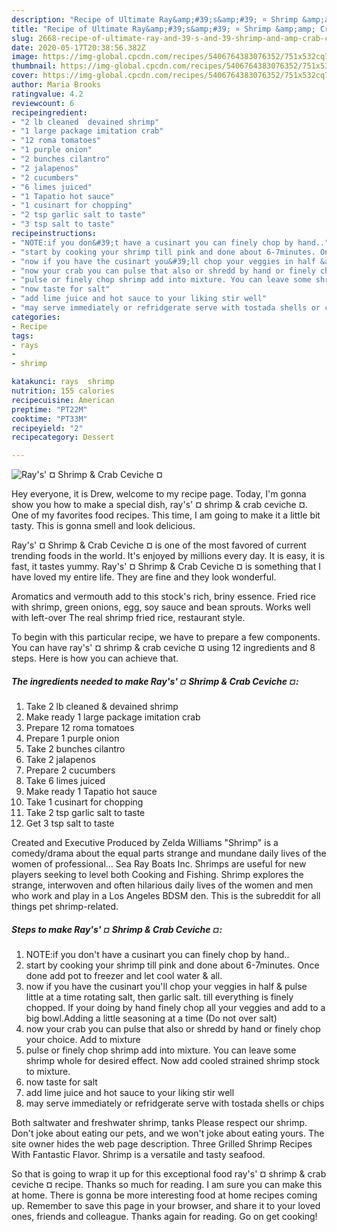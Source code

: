 ```yaml
---
description: "Recipe of Ultimate Ray&amp;#39;s&amp;#39; ¤ Shrimp &amp;amp; Crab Ceviche ¤"
title: "Recipe of Ultimate Ray&amp;#39;s&amp;#39; ¤ Shrimp &amp;amp; Crab Ceviche ¤"
slug: 2668-recipe-of-ultimate-ray-and-39-s-and-39-shrimp-and-amp-crab-ceviche
date: 2020-05-17T20:38:56.382Z
image: https://img-global.cpcdn.com/recipes/5406764383076352/751x532cq70/rays-shrimp-crab-ceviche-recipe-main-photo.jpg
thumbnail: https://img-global.cpcdn.com/recipes/5406764383076352/751x532cq70/rays-shrimp-crab-ceviche-recipe-main-photo.jpg
cover: https://img-global.cpcdn.com/recipes/5406764383076352/751x532cq70/rays-shrimp-crab-ceviche-recipe-main-photo.jpg
author: Maria Brooks
ratingvalue: 4.2
reviewcount: 6
recipeingredient:
- "2 lb cleaned  devained shrimp"
- "1 large package imitation crab"
- "12 roma tomatoes"
- "1 purple onion"
- "2 bunches cilantro"
- "2 jalapenos"
- "2 cucumbers"
- "6 limes juiced"
- "1 Tapatio hot sauce"
- "1 cusinart for chopping"
- "2 tsp garlic salt to taste"
- "3 tsp salt to taste"
recipeinstructions:
- "NOTE:if you don&#39;t have a cusinart you can finely chop by hand.."
- "start by cooking your shrimp till pink and done about 6-7minutes. Once done add pot to freezer and let cool water &amp; all."
- "now if you have the cusinart you&#39;ll chop your veggies in half &amp; pulse little at a time rotating salt, then garlic salt. till everything is finely chopped. If  your doing by hand finely chop all your veggies and add to a big bowl.Adding a little seasoning at a time (Do not over salt)"
- "now your crab you can pulse that also or shredd by hand or finely chop your choice. Add to mixture"
- "pulse or finely chop shrimp add into mixture. You can leave some shrimp whole for desired effect. Now add cooled strained shrimp stock to mixture."
- "now taste for salt"
- "add lime juice and hot sauce to your liking stir well"
- "may serve immediately or refridgerate serve with tostada shells or chips"
categories:
- Recipe
tags:
- rays
- 
- shrimp

katakunci: rays  shrimp 
nutrition: 155 calories
recipecuisine: American
preptime: "PT22M"
cooktime: "PT33M"
recipeyield: "2"
recipecategory: Dessert

---
```



![Ray&#39;s&#39; ¤ Shrimp &amp; Crab Ceviche ¤](https://img-global.cpcdn.com/recipes/5406764383076352/751x532cq70/rays-shrimp-crab-ceviche-recipe-main-photo.jpg)

Hey everyone, it is Drew, welcome to my recipe page. Today, I'm gonna show you how to make a special dish, ray&#39;s&#39; ¤ shrimp &amp; crab ceviche ¤. One of my favorites food recipes. This time, I am going to make it a little bit tasty. This is gonna smell and look delicious.

Ray&#39;s&#39; ¤ Shrimp &amp; Crab Ceviche ¤ is one of the most favored of current trending foods in the world. It's enjoyed by millions every day. It is easy, it is fast, it tastes yummy. Ray&#39;s&#39; ¤ Shrimp &amp; Crab Ceviche ¤ is something that I have loved my entire life. They are fine and they look wonderful.

Aromatics and vermouth add to this stock&#39;s rich, briny essence. Fried rice with shrimp, green onions, egg, soy sauce and bean sprouts. Works well with left-over The real shrimp fried rice, restaurant style.


To begin with this particular recipe, we have to prepare a few components. You can have ray&#39;s&#39; ¤ shrimp &amp; crab ceviche ¤ using 12 ingredients and 8 steps. Here is how you can achieve that.

<!--inarticleads1-->

##### The ingredients needed to make Ray&#39;s&#39; ¤ Shrimp &amp; Crab Ceviche ¤:

1. Take 2 lb cleaned &amp; devained shrimp
1. Make ready 1 large package imitation crab
1. Prepare 12 roma tomatoes
1. Prepare 1 purple onion
1. Take 2 bunches cilantro
1. Take 2 jalapenos
1. Prepare 2 cucumbers
1. Take 6 limes juiced
1. Make ready 1 Tapatio hot sauce
1. Take 1 cusinart for chopping
1. Take 2 tsp garlic salt to taste
1. Get 3 tsp salt to taste


Created and Executive Produced by Zelda Williams &#34;Shrimp&#34; is a comedy/drama about the equal parts strange and mundane daily lives of the women of professional… Sea Ray Boats Inc. Shrimps are useful for new players seeking to level both Cooking and Fishing. Shrimp explores the strange, interwoven and often hilarious daily lives of the women and men who work and play in a Los Angeles BDSM den. This is the subreddit for all things pet shrimp-related. 

<!--inarticleads2-->

##### Steps to make Ray&#39;s&#39; ¤ Shrimp &amp; Crab Ceviche ¤:

1. NOTE:if you don&#39;t have a cusinart you can finely chop by hand..
1. start by cooking your shrimp till pink and done about 6-7minutes. Once done add pot to freezer and let cool water &amp; all.
1. now if you have the cusinart you&#39;ll chop your veggies in half &amp; pulse little at a time rotating salt, then garlic salt. till everything is finely chopped. If  your doing by hand finely chop all your veggies and add to a big bowl.Adding a little seasoning at a time (Do not over salt)
1. now your crab you can pulse that also or shredd by hand or finely chop your choice. Add to mixture
1. pulse or finely chop shrimp add into mixture. You can leave some shrimp whole for desired effect. Now add cooled strained shrimp stock to mixture.
1. now taste for salt
1. add lime juice and hot sauce to your liking stir well
1. may serve immediately or refridgerate serve with tostada shells or chips


Both saltwater and freshwater shrimp, tanks Please respect our shrimp. Don&#39;t joke about eating our pets, and we won&#39;t joke about eating yours. The site owner hides the web page description. Three Grilled Shrimp Recipes With Fantastic Flavor. Shrimp is a versatile and tasty seafood. 

So that is going to wrap it up for this exceptional food ray&#39;s&#39; ¤ shrimp &amp; crab ceviche ¤ recipe. Thanks so much for reading. I am sure you can make this at home. There is gonna be more interesting food at home recipes coming up. Remember to save this page in your browser, and share it to your loved ones, friends and colleague. Thanks again for reading. Go on get cooking!
